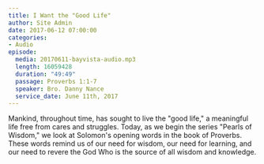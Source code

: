 ```yaml
---
title: I Want the "Good Life"
author: Site Admin
date: 2017-06-12 07:00:00
categories:
- Audio
episode:
  media: 20170611-bayvista-audio.mp3
  length: 16059428
  duration: "49:49"
  passage: Proverbs 1:1-7
  speaker: Bro. Danny Nance
  service_date: June 11th, 2017
---
```

Mankind, throughout time, has sought to live the "good life," a meaningful life free from cares and struggles. Today, as we begin the series "Pearls of Wisdom," we look at Solomon's opening words in the book of Proverbs. These words remind us of our need for wisdom, our need for learning, and our need to revere the God Who is the source of all wisdom and knowledge.